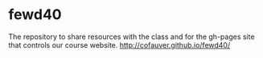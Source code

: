 # fewd40
The repository to share resources with the class and for the gh-pages site that controls our course website. http://cofauver.github.io/fewd40/ 